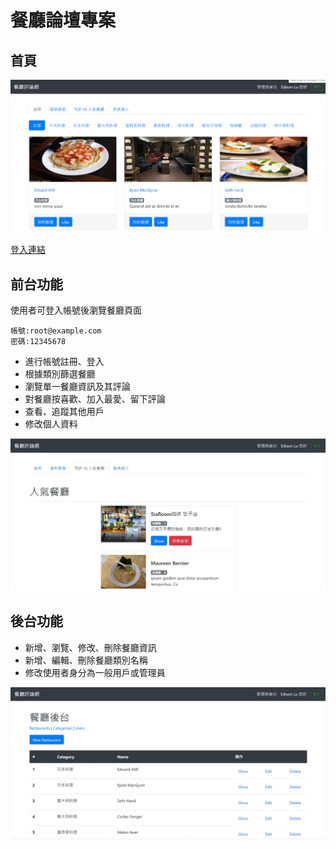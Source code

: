  # 餐廳論壇專案

## 首頁
 ![](http://github.com/bright208/Restaurant-forum-Project/raw/master/public/4.png)


[登入連結](https://bright208.github.io/Restaurant-forum-Project/)

## 前台功能

使用者可登入帳號後瀏覽餐廳頁面

    帳號:root@example.com
    密碼:12345678

+ 進行帳號註冊、登入
+ 根據類別篩選餐廳
+ 瀏覽單一餐廳資訊及其評論
+ 對餐廳按喜歡、加入最愛、留下評論
+ 查看、追蹤其他用戶
+ 修改個人資料


 ![](http://github.com/bright208/Restaurant-forum-Project/raw/master/public/5.jpg)

## 後台功能

+ 新增、瀏覽、修改、刪除餐廳資訊
+ 新增、編輯、刪除餐廳類別名稱
+ 修改使用者身分為一般用戶或管理員

 ![](http://github.com/bright208/Restaurant-forum-Project/raw/master/public/7.jpg)